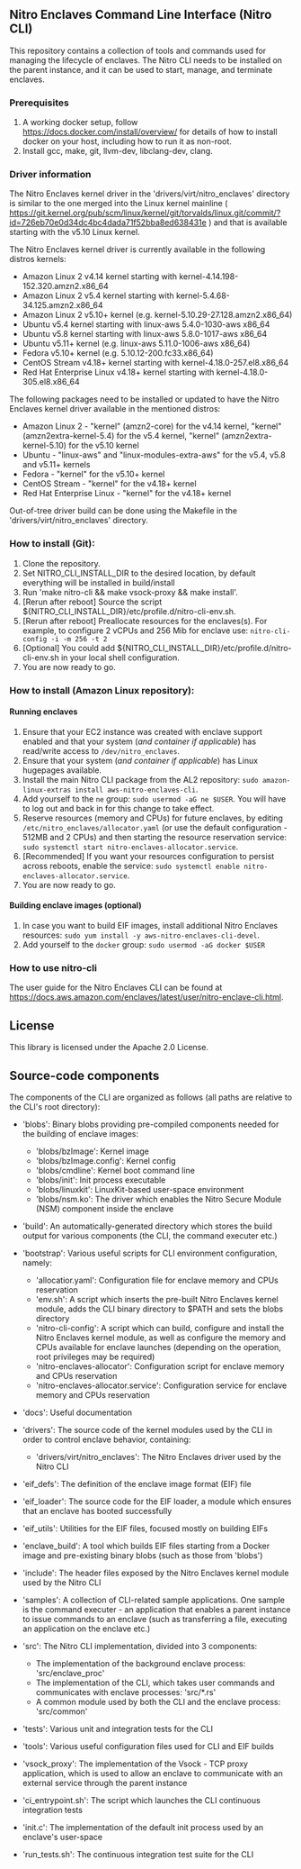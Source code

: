## Nitro Enclaves Command Line Interface (Nitro CLI)

This repository contains a collection of tools and commands used for managing the lifecycle of enclaves. The Nitro CLI needs to be installed on the parent instance, and it can be used to start, manage, and terminate enclaves.  

### Prerequisites
  1. A working docker setup, follow https://docs.docker.com/install/overview/ for details of how to install docker on your host, including how to run it as non-root.
  2. Install gcc, make, git, llvm-dev, libclang-dev, clang.

### Driver information
  The Nitro Enclaves kernel driver in the 'drivers/virt/nitro_enclaves' directory is similar to the one merged into the Linux kernel mainline ( https://git.kernel.org/pub/scm/linux/kernel/git/torvalds/linux.git/commit/?id=726eb70e0d34dc4bc4dada71f52bba8ed638431e ) and that is available starting with the v5.10 Linux kernel.

  The Nitro Enclaves kernel driver is currently available in the following distros kernels:

  - Amazon Linux 2 v4.14 kernel starting with kernel-4.14.198-152.320.amzn2.x86_64
  - Amazon Linux 2 v5.4 kernel starting with kernel-5.4.68-34.125.amzn2.x86_64
  - Amazon Linux 2 v5.10+ kernel (e.g. kernel-5.10.29-27.128.amzn2.x86_64)
  - Ubuntu v5.4 kernel starting with linux-aws 5.4.0-1030-aws x86_64
  - Ubuntu v5.8 kernel starting with linux-aws 5.8.0-1017-aws x86_64
  - Ubuntu v5.11+ kernel (e.g. linux-aws 5.11.0-1006-aws x86_64)
  - Fedora v5.10+ kernel (e.g. 5.10.12-200.fc33.x86_64)
  - CentOS Stream v4.18+ kernel starting with kernel-4.18.0-257.el8.x86_64
  - Red Hat Enterprise Linux v4.18+ kernel starting with kernel-4.18.0-305.el8.x86_64

  The following packages need to be installed or updated to have the Nitro Enclaves kernel driver available in the mentioned distros:

  - Amazon Linux 2 - "kernel" (amzn2-core) for the v4.14 kernel, "kernel" (amzn2extra-kernel-5.4) for the v5.4 kernel, "kernel" (amzn2extra-kernel-5.10) for the v5.10 kernel
  - Ubuntu - "linux-aws" and "linux-modules-extra-aws" for the v5.4, v5.8 and v5.11+ kernels
  - Fedora - "kernel" for the v5.10+ kernel
  - CentOS Stream - "kernel" for the v4.18+ kernel
  - Red Hat Enterprise Linux - "kernel" for the v4.18+ kernel

  Out-of-tree driver build can be done using the Makefile in the 'drivers/virt/nitro_enclaves' directory.

### How to install (Git):
  1. Clone the repository.
  2. Set NITRO_CLI_INSTALL_DIR to the desired location, by default everything will be installed in build/install
  3. Run 'make nitro-cli && make vsock-proxy && make install'.
  4. [Rerun after reboot] Source the script ${NITRO_CLI_INSTALL_DIR}/etc/profile.d/nitro-cli-env.sh.
  5. [Rerun after reboot] Preallocate resources for the enclaves(s). 
     For example, to configure 2 vCPUs and 256 Mib for enclave use:
     `nitro-cli-config -i -m 256 -t 2`
  6. [Optional] You could add ${NITRO_CLI_INSTALL_DIR}/etc/profile.d/nitro-cli-env.sh in your local shell configuration.
  7. You are now ready to go.

### How to install (Amazon Linux repository):
#### Running enclaves
  1. Ensure that your EC2 instance was created with enclave support enabled and that your system (*and container if applicable*) has read/write access to `/dev/nitro_enclaves`.
  2. Ensure that your system (*and container if applicable*) has Linux hugepages available.
  3. Install the main Nitro CLI package from the AL2 repository: `sudo amazon-linux-extras install aws-nitro-enclaves-cli`.
  4. Add yourself to the `ne` group: `sudo usermod -aG ne $USER`. You will have to log out and back in for this change to take effect.
  5. Reserve resources (memory and CPUs) for future enclaves, by editing `/etc/nitro_enclaves/allocator.yaml` (or use the default configuration - 512MB and 2 CPUs) and then starting the resource reservation service: `sudo systemctl start nitro-enclaves-allocator.service`.
  6. [Recommended] If you want your resources configuration to persist across reboots, enable the service: `sudo systemctl enable nitro-enclaves-allocator.service`.
  7. You are now ready to go.

#### Building enclave images (optional)
  1. In case you want to build EIF images, install additional Nitro Enclaves
     resources: `sudo yum install -y aws-nitro-enclaves-cli-devel`.
  2. Add yourself to the `docker` group: `sudo usermod -aG docker $USER`

### How to use nitro-cli
  The user guide for the Nitro Enclaves CLI can be found at https://docs.aws.amazon.com/enclaves/latest/user/nitro-enclave-cli.html.

## License
  This library is licensed under the Apache 2.0 License.

## Source-code components
  The components of the CLI are organized as follows (all paths are relative to the CLI's root directory):

  - 'blobs': Binary blobs providing pre-compiled components needed for the building of enclave images:
      - 'blobs/bzImage': Kernel image
      - 'blobs/bzImage.config': Kernel config
      - 'blobs/cmdline': Kernel boot command line
      - 'blobs/init': Init process executable
      - 'blobs/linuxkit': LinuxKit-based user-space environment
      - 'blobs/nsm.ko': The driver which enables the Nitro Secure Module (NSM) component inside the enclave

  - 'build': An automatically-generated directory which stores the build output for various components (the CLI, the command executer etc.)

  - 'bootstrap': Various useful scripts for CLI environment configuration, namely:
      - 'allocatior.yaml': Configuration file for enclave memory and CPUs reservation
      - 'env.sh': A script which inserts the pre-built Nitro Enclaves kernel module, adds the CLI binary directory to $PATH and sets the blobs directory
      - 'nitro-cli-config': A script which can build, configure and install the Nitro Enclaves kernel module, as well as configure the memory and CPUs available for enclave launches (depending on the operation, root privileges may be required)
      - 'nitro-enclaves-allocator': Configuration script for enclave memory and CPUs reservation
      - 'nitro-enclaves-allocator.service': Configuration service for enclave memory and CPUs reservation

  - 'docs': Useful documentation

  - 'drivers': The source code of the kernel modules used by the CLI in order to control enclave behavior, containing:
      - 'drivers/virt/nitro_enclaves': The Nitro Enclaves driver used by the Nitro CLI

  - 'eif_defs': The definition of the enclave image format (EIF) file

  - 'eif_loader': The source code for the EIF loader, a module which ensures that an enclave has booted successfully

  - 'eif_utils': Utilities for the EIF files, focused mostly on building EIFs

  - 'enclave_build': A tool which builds EIF files starting from a Docker image and pre-existing binary blobs (such as those from 'blobs')

  - 'include': The header files exposed by the Nitro Enclaves kernel module used by the Nitro CLI

  - 'samples': A collection of CLI-related sample applications. One sample is the command executer - an application that enables a parent instance to issue commands to an enclave (such as transferring a file, executing an application on the enclave etc.)

  - 'src': The Nitro CLI implementation, divided into 3 components:
      - The implementation of the background enclave process: 'src/enclave_proc'
      - The implementation of the CLI, which takes user commands and communicates with enclave processes: 'src/*.rs'
      - A common module used by both the CLI and the enclave process: 'src/common'

  - 'tests': Various unit and integration tests for the CLI

  - 'tools': Various useful configuration files used for CLI and EIF builds

  - 'vsock_proxy': The implementation of the Vsock - TCP proxy application, which is used to allow an enclave to communicate with an external service through the parent instance

  - 'ci_entrypoint.sh': The script which launches the CLI continuous integration tests

  - 'init.c': The implementation of the default init process used by an enclave's user-space

  - 'run_tests.sh': The continuous integration test suite for the CLI
